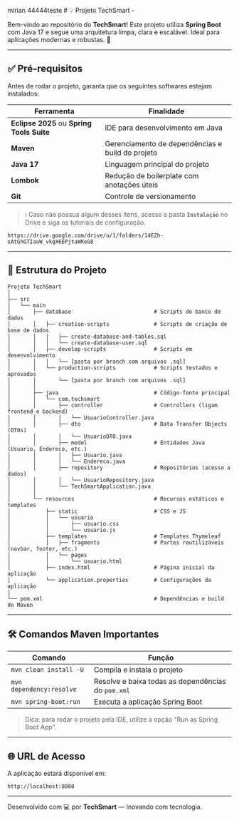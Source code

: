 mirian 44444teste # 💡 Projeto TechSmart - 

Bem-vindo ao repositório do **TechSmart**! Este projeto utiliza **Spring Boot** com Java 17 e segue uma arquitetura limpa, clara e escalável. Ideal para aplicações modernas e robustas. 🚀

---

## ✅ Pré-requisitos

Antes de rodar o projeto, garanta que os seguintes softwares estejam instalados:

| Ferramenta       | Finalidade                                                                  |
|------------------|-------------------------------------------------------------------------------|
| **Eclipse 2025** ou **Spring Tools Suite** | IDE para desenvolvimento em Java                    |
| **Maven**        | Gerenciamento de dependências e build do projeto                            |
| **Java 17**      | Linguagem principal do projeto                                               |
| **Lombok**       | Redução de boilerplate com anotações úteis                                  |
| **Git**          | Controle de versionamento                                                    |

> ℹ️ Caso não possua algum desses itens, acesse a pasta **`Instalação`** no Drive e siga os tutoriais de configuração.

```
https://drive.google.com/drive/u/1/folders/14EZh-sAtGhGTIauW_vkgX6EPjtaWKeG8
```

---

## 🧱 Estrutura do Projeto

```plaintext
Projeto TechSmart
│
├── src
│   └── main
│       ├── database                          # Scripts do banco de dados
│       │   ├── creation-scripts              # Scripts de criação de base de dados
│       │   │   ├── create-database-and-tables.sql
│       │   │   └── create-database-user.sql
│       │   ├── develop-scripts               # Scripts em desenvolvimento
│       │   │   └── [pasta por branch com arquivos .sql]
│       │   └── production-scripts            # Scripts testados e aprovados
│       │       └── [pasta por branch com arquivos .sql]
│       │
│       ├── java                              # Código-fonte principal
│       │   └── com.techsmart
│       │       ├── controller                # Controllers (ligam frontend e backend)
│       │       │   └── UsuarioController.java
│       │       ├── dto                       # Data Transfer Objects (DTOs)
│       │       │   └── UsuarioDTO.java
│       │       ├── model                     # Entidades Java (Usuario, Endereco, etc.)
│       │       │   ├── Usuario.java
│       │       │   └── Endereco.java
│       │       ├── repository                # Repositórios (acesso a dados)
│       │       │   └── UsuarioRepository.java
│       │       └── TechSmartApplication.java
│       │
│       └── resources                         # Recursos estáticos e templates
│           ├── static                        # CSS e JS
│           │   └── usuario
│           │       ├── usuario.css
│           │       └── usuario.js
│           ├── templates                     # Templates Thymeleaf
│           │   ├── fragments                 # Partes reutilizáveis (navbar, footer, etc.)
│           │   └── pages
│           │       └── usuario.html
│           ├── index.html                    # Página inicial da aplicação
│           └── application.properties        # Configurações da aplicação
│
└── pom.xml                                   # Dependências e build do Maven
```

---

## 🛠️ Comandos Maven Importantes

| Comando                         | Função                                                                 |
|---------------------------------|------------------------------------------------------------------------|
| `mvn clean install -U`         | Compila e instala o projeto                                           |
| `mvn dependency:resolve`       | Resolve e baixa todas as dependências do `pom.xml`                   |
| `mvn spring-boot:run`          | Executa a aplicação Spring Boot                                      |

> Dica: para rodar o projeto pela IDE, utilize a opção "Run as Spring Boot App".

---

## 🌐 URL de Acesso

A aplicação estará disponível em:

```
http://localhost:8080
```

---

Desenvolvido com 💻 por **TechSmart** — Inovando com tecnologia.
